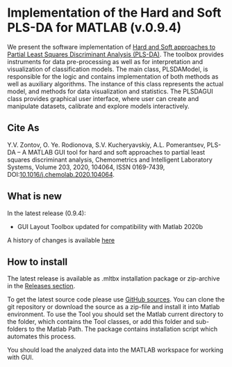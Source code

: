 Implementation of the Hard and Soft PLS-DA for MATLAB (v.0.9.4)
===========================================

We present the software implementation of [Hard and Soft approaches to Partial Least Squares Discriminant Analysis (PLS-DA)](https://onlinelibrary.wiley.com/doi/abs/10.1002/cem.3030). 
The toolbox provides instruments for data pre-processing as well as for interpretation and visualization of classification models. 
The main class, PLSDAModel, is responsible for the logic and contains implementation of both methods as well as auxiliary algorithms. 
The instance of this class represents the actual model, and methods for data visualization and statistics. 
The PLSDAGUI class provides graphical user interface, where user can create and manipulate datasets, calibrate and explore models interactively.  

Cite As
-----------

Y.V. Zontov, O. Ye. Rodionova, S.V. Kucheryavskiy, A.L. Pomerantsev,
PLS-DA – A MATLAB GUI tool for hard and soft approaches to partial least squares discriminant analysis, Chemometrics and Intelligent Laboratory Systems, Volume 203, 2020,
104064, ISSN 0169-7439, DOI:[10.1016/j.chemolab.2020.104064](https://doi.org/10.1016/j.chemolab.2020.104064).


What is new
-----------

In the latest release (0.9.4):
* GUI Layout Toolbox updated for compatibility with Matlab 2020b

A history of changes is available [here](NEWS.md)


How to install
--------------
The latest release is available as .mltbx installation package or zip-archive in the [Releases section](https://github.com/yzontov/pls-da/releases). 

To get the latest source code please use [GitHub sources](https://github.com/yzontov/pls-da/). 
You can clone the git repository or download the source as a zip-file and install it into Matlab environment.
To use the Tool you should set the Matlab current directory to the folder, which contains the Tool classes, or add this folder and sub-folders to the Matlab Path.
The package contains installation script which automates this process.

You should load the analyzed data into the MATLAB workspace for working with GUI.
